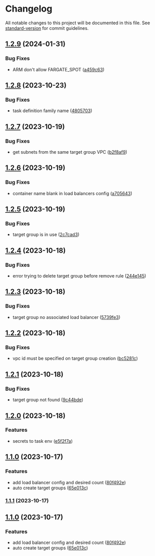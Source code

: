 # Changelog

All notable changes to this project will be documented in this file. See [standard-version](https://github.com/conventional-changelog/standard-version) for commit guidelines.

## [1.2.9](https://github.com/BinPar/deploy-ecs-service/compare/v1.2.8...v1.2.9) (2024-01-31)


### Bug Fixes

* ARM don't allow FARGATE_SPOT ([a459c63](https://github.com/BinPar/deploy-ecs-service/commit/a459c637416c8203401b724ccd6de116ef6aa7ea))

## [1.2.8](https://github.com/BinPar/deploy-ecs-service/compare/v1.2.7...v1.2.8) (2023-10-23)


### Bug Fixes

* task definition family name ([4805703](https://github.com/BinPar/deploy-ecs-service/commit/480570382287d13ee088adf46bf5277782d241f4))

## [1.2.7](https://github.com/BinPar/deploy-ecs-service/compare/v1.2.6...v1.2.7) (2023-10-19)


### Bug Fixes

* get subnets from the same target group VPC ([b2f8af9](https://github.com/BinPar/deploy-ecs-service/commit/b2f8af91bc907d99a127eb1d649e70efeabf4b2c))

## [1.2.6](https://github.com/BinPar/deploy-ecs-service/compare/v1.2.5...v1.2.6) (2023-10-19)


### Bug Fixes

* container name blank in load balancers config ([a705643](https://github.com/BinPar/deploy-ecs-service/commit/a705643c8e1032d334bf1120021cac5342528e50))

## [1.2.5](https://github.com/BinPar/deploy-ecs-service/compare/v1.2.4...v1.2.5) (2023-10-19)


### Bug Fixes

* target group is in use ([2c7cad3](https://github.com/BinPar/deploy-ecs-service/commit/2c7cad3fc5244f5c6f595971a190ab79894aea92))

## [1.2.4](https://github.com/BinPar/deploy-ecs-service/compare/v1.2.3...v1.2.4) (2023-10-18)


### Bug Fixes

* error trying to delete target group before remove rule ([244e145](https://github.com/BinPar/deploy-ecs-service/commit/244e1453cae20ad0ea434814cd73aaac0c0147ae))

## [1.2.3](https://github.com/BinPar/deploy-ecs-service/compare/v1.2.2...v1.2.3) (2023-10-18)


### Bug Fixes

* target group no associated load balancer ([5739fe3](https://github.com/BinPar/deploy-ecs-service/commit/5739fe3d39a7d4f3365e5fc7b19260b8c953018a))

## [1.2.2](https://github.com/BinPar/deploy-ecs-service/compare/v1.2.1...v1.2.2) (2023-10-18)


### Bug Fixes

* vpc id must be specified on target group creation ([bc5281c](https://github.com/BinPar/deploy-ecs-service/commit/bc5281ca4469ab3010f28c028137a329084a1d62))

## [1.2.1](https://github.com/BinPar/deploy-ecs-service/compare/v1.2.0...v1.2.1) (2023-10-18)


### Bug Fixes

* target group not found ([9c44bde](https://github.com/BinPar/deploy-ecs-service/commit/9c44bde67ab5a52a5f3c1cefb9d4a92eab73fb2a))

## [1.2.0](https://github.com/BinPar/deploy-ecs-service/compare/v1.1.0...v1.2.0) (2023-10-18)


### Features

* secrets to task env ([e5f2f7a](https://github.com/BinPar/deploy-ecs-service/commit/e5f2f7af6723aa8bc3cd63f05a72257bf77f6f18))

## [1.1.0](https://github.com/BinPar/deploy-ecs-service/compare/v1.0.1...v1.1.0) (2023-10-17)


### Features

* add load balancer config and desired count ([80f492e](https://github.com/BinPar/deploy-ecs-service/commit/80f492e1bc3ef4dc2e2d3b5dd9f7feb09e60fa0c))
* auto create target groups ([65e013c](https://github.com/BinPar/deploy-ecs-service/commit/65e013c44d70b5643cb2167314fa8a63f72a163d))

### [1.1.1](https://github.com/actions/deploy-ecs-service/compare/v1.1.0...v1.1.1) (2023-10-17)

## [1.1.0](https://github.com/actions/deploy-ecs-service/compare/v1.0.1...v1.1.0) (2023-10-17)


### Features

* add load balancer config and desired count ([80f492e](https://github.com/actions/deploy-ecs-service/commit/80f492e1bc3ef4dc2e2d3b5dd9f7feb09e60fa0c))
* auto create target groups ([65e013c](https://github.com/actions/deploy-ecs-service/commit/65e013c44d70b5643cb2167314fa8a63f72a163d))
